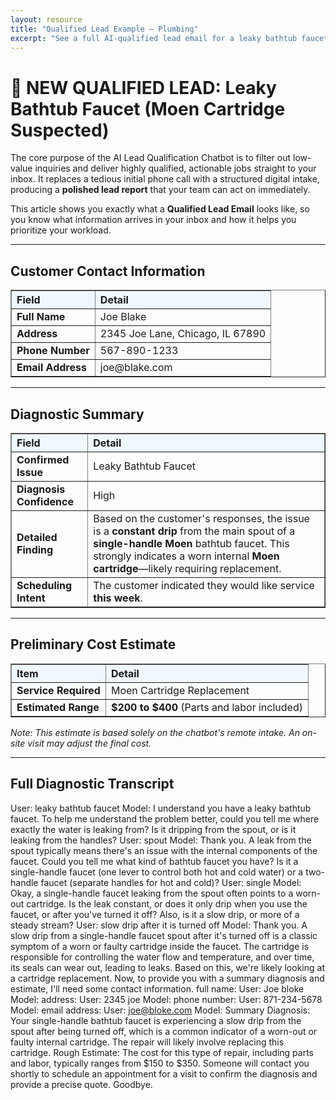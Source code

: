 ```yaml
---
layout: resource
title: "Qualified Lead Example – Plumbing"
excerpt: "See a full AI-qualified lead email for a leaky bathtub faucet, including diagnosis, cost estimate, and transcript."
---
```


# 📧 NEW QUALIFIED LEAD: Leaky Bathtub Faucet (Moen Cartridge Suspected)

The core purpose of the AI Lead Qualification Chatbot is to filter out low-value inquiries and deliver highly qualified, actionable jobs straight to your inbox. It replaces a tedious initial phone call with a structured digital intake, producing a **polished lead report** that your team can act on immediately.

This article shows you exactly what a **Qualified Lead Email** looks like, so you know what information arrives in your inbox and how it helps you prioritize your workload.

---

## Customer Contact Information

<table border="1" cellpadding="8" cellspacing="0" style="border-collapse: collapse; width: 100%;">
  <tr style="background-color: #f0f8ff;">
    <th style="text-align: left;">Field</th>
    <th style="text-align: left;">Detail</th>
  </tr>
  <tr><td><strong>Full Name</strong></td><td>Joe Blake</td></tr>
  <tr><td><strong>Address</strong></td><td>2345 Joe Lane, Chicago, IL 67890</td></tr>
  <tr><td><strong>Phone Number</strong></td><td>567-890-1233</td></tr>
  <tr><td><strong>Email Address</strong></td><td>joe@blake.com</td></tr>
</table>

---

## Diagnostic Summary

<table border="1" cellpadding="8" cellspacing="0" style="border-collapse: collapse; width: 100%;">
  <tr style="background-color: #f0f8ff;">
    <th style="text-align: left;">Field</th>
    <th style="text-align: left;">Detail</th>
  </tr>
  <tr><td><strong>Confirmed Issue</strong></td><td>Leaky Bathtub Faucet</td></tr>
  <tr><td><strong>Diagnosis Confidence</strong></td><td>High</td></tr>
  <tr><td><strong>Detailed Finding</strong></td><td>Based on the customer's responses, the issue is a <strong>constant drip</strong> from the main spout of a <strong>single-handle Moen</strong> bathtub faucet. This strongly indicates a worn internal <strong>Moen cartridge</strong>—likely requiring replacement.</td></tr>
  <tr><td><strong>Scheduling Intent</strong></td><td>The customer indicated they would like service <strong>this week</strong>.</td></tr>
</table>

---

## Preliminary Cost Estimate

<table border="1" cellpadding="8" cellspacing="0" style="border-collapse: collapse; width: 100%;">
  <tr style="background-color: #f0f8ff;">
    <th style="text-align: left;">Item</th>
    <th style="text-align: left;">Detail</th>
  </tr>
  <tr><td><strong>Service Required</strong></td><td>Moen Cartridge Replacement</td></tr>
  <tr><td><strong>Estimated Range</strong></td><td><strong>$200 to $400</strong> (Parts and labor included)</td></tr>
</table>

<p><em>Note: This estimate is based solely on the chatbot's remote intake. An on-site visit may adjust the final cost.</em></p>

---

## Full Diagnostic Transcript

User: leaky bathtub faucet 
Model: I understand you have a leaky bathtub faucet. To help me understand the problem better, could you tell me where exactly the water is leaking from? Is it dripping from the spout, or is it leaking from the handles? 
User: spout 
Model: Thank you. A leak from the spout typically means there's an issue with the internal components of the faucet. Could you tell me what kind of bathtub faucet you have? Is it a single-handle faucet (one lever to control both hot and cold water) or a two-handle faucet (separate handles for hot and cold)? 
User: single 
Model: Okay, a single-handle faucet leaking from the spout often points to a worn-out cartridge. Is the leak constant, or does it only drip when you use the faucet, or after you've turned it off? Also, is it a slow drip, or more of a steady stream? 
User: slow drip after it is turned off 
Model: Thank you. A slow drip from a single-handle faucet spout after it's turned off is a classic symptom of a worn or faulty cartridge inside the faucet. The cartridge is responsible for controlling the water flow and temperature, and over time, its seals can wear out, leading to leaks. Based on this, we're likely looking at a cartridge replacement. Now, to provide you with a summary diagnosis and estimate, I'll need some contact information. full name: 
User: Joe bloke Model: address: User: 2345 joe Model: phone number: User: 871-234-5678 Model: email address: User: joe@bloke.com 
Model: Summary Diagnosis: Your single-handle bathtub faucet is experiencing a slow drip from the spout after being turned off, which is a common indicator of a worn-out or faulty internal cartridge. The repair will likely involve replacing this cartridge. Rough Estimate: The cost for this type of repair, including parts and labor, typically ranges from $150 to $350. Someone will contact you shortly to schedule an appointment for a visit to confirm the diagnosis and provide a precise quote. Goodbye.
